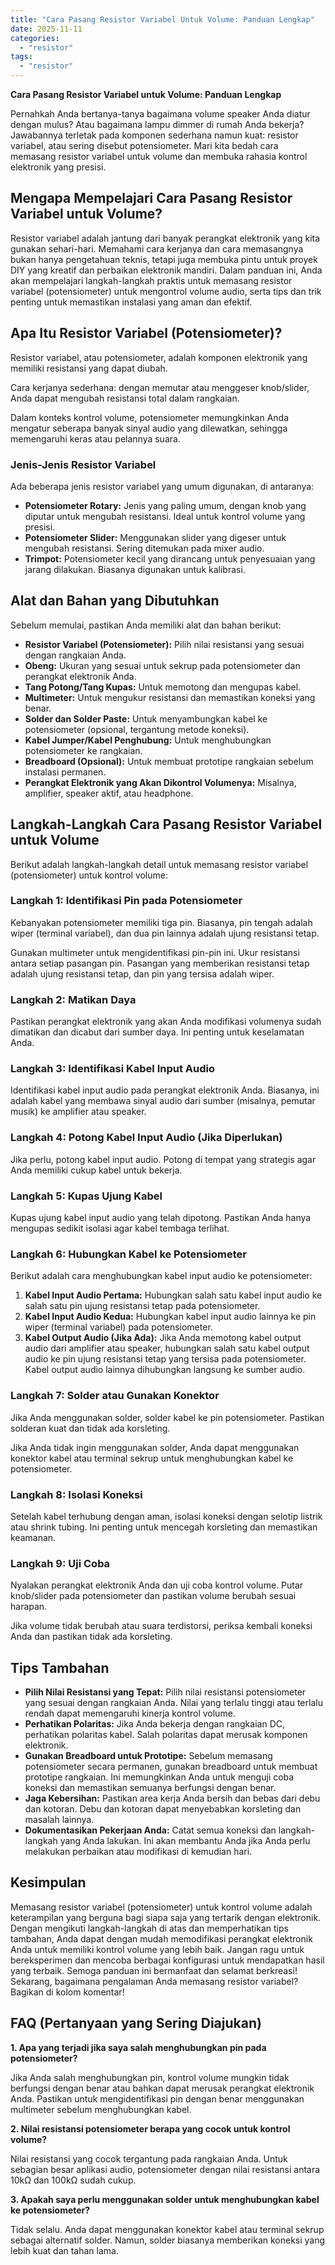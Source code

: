 ```yaml
---
title: "Cara Pasang Resistor Variabel Untuk Volume: Panduan Lengkap"
date: 2025-11-11
categories: 
  - "resistor"
tags: 
  - "resistor"
---
```


**Cara Pasang Resistor Variabel untuk Volume: Panduan Lengkap**

Pernahkah Anda bertanya-tanya bagaimana volume speaker Anda diatur dengan mulus? Atau bagaimana lampu dimmer di rumah Anda bekerja? Jawabannya terletak pada komponen sederhana namun kuat: resistor variabel, atau sering disebut potensiometer. Mari kita bedah cara memasang resistor variabel untuk volume dan membuka rahasia kontrol elektronik yang presisi.

## Mengapa Mempelajari Cara Pasang Resistor Variabel untuk Volume?

Resistor variabel adalah jantung dari banyak perangkat elektronik yang kita gunakan sehari-hari. Memahami cara kerjanya dan cara memasangnya bukan hanya pengetahuan teknis, tetapi juga membuka pintu untuk proyek DIY yang kreatif dan perbaikan elektronik mandiri. Dalam panduan ini, Anda akan mempelajari langkah-langkah praktis untuk memasang resistor variabel (potensiometer) untuk mengontrol volume audio, serta tips dan trik penting untuk memastikan instalasi yang aman dan efektif.

## Apa Itu Resistor Variabel (Potensiometer)?

Resistor variabel, atau potensiometer, adalah komponen elektronik yang memiliki resistansi yang dapat diubah.

Cara kerjanya sederhana: dengan memutar atau menggeser knob/slider, Anda dapat mengubah resistansi total dalam rangkaian.

Dalam konteks kontrol volume, potensiometer memungkinkan Anda mengatur seberapa banyak sinyal audio yang dilewatkan, sehingga memengaruhi keras atau pelannya suara.

### Jenis-Jenis Resistor Variabel

Ada beberapa jenis resistor variabel yang umum digunakan, di antaranya:

- **Potensiometer Rotary:** Jenis yang paling umum, dengan knob yang diputar untuk mengubah resistansi. Ideal untuk kontrol volume yang presisi.
- **Potensiometer Slider:** Menggunakan slider yang digeser untuk mengubah resistansi. Sering ditemukan pada mixer audio.
- **Trimpot:** Potensiometer kecil yang dirancang untuk penyesuaian yang jarang dilakukan. Biasanya digunakan untuk kalibrasi.

## Alat dan Bahan yang Dibutuhkan

Sebelum memulai, pastikan Anda memiliki alat dan bahan berikut:

- **Resistor Variabel (Potensiometer):** Pilih nilai resistansi yang sesuai dengan rangkaian Anda.
- **Obeng:** Ukuran yang sesuai untuk sekrup pada potensiometer dan perangkat elektronik Anda.
- **Tang Potong/Tang Kupas:** Untuk memotong dan mengupas kabel.
- **Multimeter:** Untuk mengukur resistansi dan memastikan koneksi yang benar.
- **Solder dan Solder Paste:** Untuk menyambungkan kabel ke potensiometer (opsional, tergantung metode koneksi).
- **Kabel Jumper/Kabel Penghubung:** Untuk menghubungkan potensiometer ke rangkaian.
- **Breadboard (Opsional):** Untuk membuat prototipe rangkaian sebelum instalasi permanen.
- **Perangkat Elektronik yang Akan Dikontrol Volumenya:** Misalnya, amplifier, speaker aktif, atau headphone.

## Langkah-Langkah Cara Pasang Resistor Variabel untuk Volume

Berikut adalah langkah-langkah detail untuk memasang resistor variabel (potensiometer) untuk kontrol volume:

### Langkah 1: Identifikasi Pin pada Potensiometer

Kebanyakan potensiometer memiliki tiga pin. Biasanya, pin tengah adalah wiper (terminal variabel), dan dua pin lainnya adalah ujung resistansi tetap.

Gunakan multimeter untuk mengidentifikasi pin-pin ini. Ukur resistansi antara setiap pasangan pin. Pasangan yang memberikan resistansi tetap adalah ujung resistansi tetap, dan pin yang tersisa adalah wiper.

### Langkah 2: Matikan Daya

Pastikan perangkat elektronik yang akan Anda modifikasi volumenya sudah dimatikan dan dicabut dari sumber daya. Ini penting untuk keselamatan Anda.

### Langkah 3: Identifikasi Kabel Input Audio

Identifikasi kabel input audio pada perangkat elektronik Anda. Biasanya, ini adalah kabel yang membawa sinyal audio dari sumber (misalnya, pemutar musik) ke amplifier atau speaker.

### Langkah 4: Potong Kabel Input Audio (Jika Diperlukan)

Jika perlu, potong kabel input audio. Potong di tempat yang strategis agar Anda memiliki cukup kabel untuk bekerja.

### Langkah 5: Kupas Ujung Kabel

Kupas ujung kabel input audio yang telah dipotong. Pastikan Anda hanya mengupas sedikit isolasi agar kabel tembaga terlihat.

### Langkah 6: Hubungkan Kabel ke Potensiometer

Berikut adalah cara menghubungkan kabel input audio ke potensiometer:

1. **Kabel Input Audio Pertama:** Hubungkan salah satu kabel input audio ke salah satu pin ujung resistansi tetap pada potensiometer.
2. **Kabel Input Audio Kedua:** Hubungkan kabel input audio lainnya ke pin wiper (terminal variabel) pada potensiometer.
3. **Kabel Output Audio (Jika Ada):** Jika Anda memotong kabel output audio dari amplifier atau speaker, hubungkan salah satu kabel output audio ke pin ujung resistansi tetap yang tersisa pada potensiometer. Kabel output audio lainnya dihubungkan langsung ke sumber audio.

### Langkah 7: Solder atau Gunakan Konektor

Jika Anda menggunakan solder, solder kabel ke pin potensiometer. Pastikan solderan kuat dan tidak ada korsleting.

Jika Anda tidak ingin menggunakan solder, Anda dapat menggunakan konektor kabel atau terminal sekrup untuk menghubungkan kabel ke potensiometer.

### Langkah 8: Isolasi Koneksi

Setelah kabel terhubung dengan aman, isolasi koneksi dengan selotip listrik atau shrink tubing. Ini penting untuk mencegah korsleting dan memastikan keamanan.

### Langkah 9: Uji Coba

Nyalakan perangkat elektronik Anda dan uji coba kontrol volume. Putar knob/slider pada potensiometer dan pastikan volume berubah sesuai harapan.

Jika volume tidak berubah atau suara terdistorsi, periksa kembali koneksi Anda dan pastikan tidak ada korsleting.

## Tips Tambahan

- **Pilih Nilai Resistansi yang Tepat:** Pilih nilai resistansi potensiometer yang sesuai dengan rangkaian Anda. Nilai yang terlalu tinggi atau terlalu rendah dapat memengaruhi kinerja kontrol volume.
- **Perhatikan Polaritas:** Jika Anda bekerja dengan rangkaian DC, perhatikan polaritas kabel. Salah polaritas dapat merusak komponen elektronik.
- **Gunakan Breadboard untuk Prototipe:** Sebelum memasang potensiometer secara permanen, gunakan breadboard untuk membuat prototipe rangkaian. Ini memungkinkan Anda untuk menguji coba koneksi dan memastikan semuanya berfungsi dengan benar.
- **Jaga Kebersihan:** Pastikan area kerja Anda bersih dan bebas dari debu dan kotoran. Debu dan kotoran dapat menyebabkan korsleting dan masalah lainnya.
- **Dokumentasikan Pekerjaan Anda:** Catat semua koneksi dan langkah-langkah yang Anda lakukan. Ini akan membantu Anda jika Anda perlu melakukan perbaikan atau modifikasi di kemudian hari.

## Kesimpulan

Memasang resistor variabel (potensiometer) untuk kontrol volume adalah keterampilan yang berguna bagi siapa saja yang tertarik dengan elektronik. Dengan mengikuti langkah-langkah di atas dan memperhatikan tips tambahan, Anda dapat dengan mudah memodifikasi perangkat elektronik Anda untuk memiliki kontrol volume yang lebih baik. Jangan ragu untuk bereksperimen dan mencoba berbagai konfigurasi untuk mendapatkan hasil yang terbaik. Semoga panduan ini bermanfaat dan selamat berkreasi! Sekarang, bagaimana pengalaman Anda memasang resistor variabel? Bagikan di kolom komentar!

## FAQ (Pertanyaan yang Sering Diajukan)

**1\. Apa yang terjadi jika saya salah menghubungkan pin pada potensiometer?**

Jika Anda salah menghubungkan pin, kontrol volume mungkin tidak berfungsi dengan benar atau bahkan dapat merusak perangkat elektronik Anda. Pastikan untuk mengidentifikasi pin dengan benar menggunakan multimeter sebelum menghubungkan kabel.

**2\. Nilai resistansi potensiometer berapa yang cocok untuk kontrol volume?**

Nilai resistansi yang cocok tergantung pada rangkaian Anda. Untuk sebagian besar aplikasi audio, potensiometer dengan nilai resistansi antara 10kΩ dan 100kΩ sudah cukup.

**3\. Apakah saya perlu menggunakan solder untuk menghubungkan kabel ke potensiometer?**

Tidak selalu. Anda dapat menggunakan konektor kabel atau terminal sekrup sebagai alternatif solder. Namun, solder biasanya memberikan koneksi yang lebih kuat dan tahan lama.
